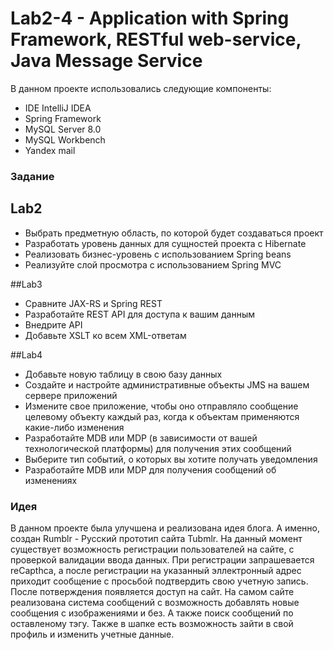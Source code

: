 # Lab2-4 - Application with Spring Framework, RESTful web-service, Java Message Service

В данном проекте использовались следующие компоненты:
- IDE IntelliJ IDEA 
- Spring Framework
- MySQL Server 8.0
- MySQL Workbench
- Yandex mail

### Задание

## Lab2
- Выбрать предметную область, по которой будет создаваться проект
- Разработать уровень данных для сущностей проекта с Hibernate
- Реализовать бизнес-уровень с использованием Spring beans
- Реализуйте слой просмотра с использованием Spring MVC

##Lab3
- Сравните JAX-RS и Spring REST
- Разработайте REST API для доступа к вашим данным
- Внедрите API
- Добавьте XSLT ко всем XML-ответам

##Lab4
- Добавьте новую таблицу в свою базу данных
- Создайте и настройте административные объекты JMS на вашем сервере приложений
- Измените свое приложение, чтобы оно отправляло сообщение целевому объекту каждый раз, когда к объектам применяются какие-либо изменения
- Разработайте MDB или MDP (в зависимости от вашей технологической платформы) для получения этих сообщений
- Выберите тип событий, о которых вы хотите получать уведомления
- Разработайте MDB или MDP для получения сообщений об изменениях

### Идея
В данном проекте была улучшена и реализована идея блога. А именно, создан Rumblr - Русский прототип сайта Tubmlr. На данный момент существует возможность регистрации пользователей на сайте, с проверкой валидации ввода данных. При регистрации запрашевается reCapthca, а после регистрации на указанный эллектронный адрес приходит сообщение с просьбой подтвердить свою учетную запись. После потверждения появляется доступ на сайт. 
На самом сайте реализована система сообщений с возможность добавлять новые сообщения с изображениями и без. А также поиск сообщений по оставленому тэгу.
Также в шапке есть возможность зайти в свой профиль и изменить учетные данные.



